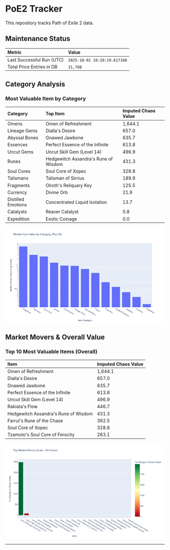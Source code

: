# PoE2 Tracker

This repository tracks Path of Exile 2 data.

## Maintenance Status

<!-- START_MAINTENANCE -->
| Metric | Value |
|:---|:---|
| Last Successful Run (UTC) | `2025-10-02 10:20:19.617168` |
| Total Price Entries in DB | `31,708` |

<!-- END_MAINTENANCE -->

## Category Analysis

<!-- START_CATEGORY_ANALYSIS -->
### Most Valuable Item by Category
| Category | Top Item | Imputed Chaos Value |
| :--- | :--- | :--- |
| Omens | Omen of Refreshment | 1,644.1 |
| Lineage Gems | Dialla's Desire | 657.0 |
| Abyssal Bones | Gnawed Jawbone | 635.7 |
| Essences | Perfect Essence of the Infinite | 613.8 |
| Uncut Gems | Uncut Skill Gem (Level 14) | 496.9 |
| Runes | Hedgewitch Assandra's Rune of Wisdom | 431.3 |
| Soul Cores | Soul Core of Xopec | 328.8 |
| Talismans | Talisman of Sirrius | 189.9 |
| Fragments | Olroth's Reliquary Key | 125.5 |
| Currency | Divine Orb | 21.9 |
| Distilled Emotions | Concentrated Liquid Isolation | 13.7 |
| Catalysts | Reaver Catalyst | 0.8 |
| Expedition | Exotic Coinage | 0.0 |


![Category Analysis Chart](charts/category_analysis.png)
<!-- END_CATEGORY_ANALYSIS -->

## Market Movers & Overall Value

<!-- START_ANALYSIS -->
### Top 10 Most Valuable Items (Overall)
| Item | Imputed Chaos Value |
| :--- | :--- |
| Omen of Refreshment | 1,644.1 |
| Dialla's Desire | 657.0 |
| Gnawed Jawbone | 635.7 |
| Perfect Essence of the Infinite | 613.8 |
| Uncut Skill Gem (Level 14) | 496.9 |
| Rakiata's Flow | 446.7 |
| Hedgewitch Assandra's Rune of Wisdom | 431.3 |
| Farrul's Rune of the Chase | 362.5 |
| Soul Core of Xopec | 328.8 |
| Tzamoto's Soul Core of Ferocity | 263.1 |


![Market Movers Chart](charts/market_movers.png)
<!-- END_ANALYSIS -->

---
